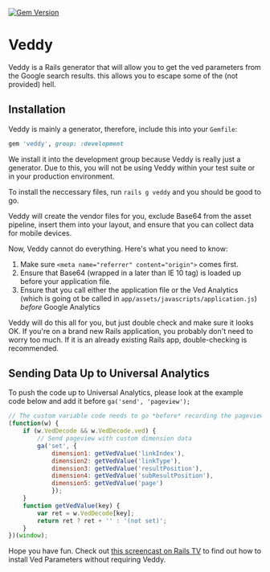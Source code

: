 [![Gem Version](https://badge.fury.io/rb/veddy.svg)](http://badge.fury.io/rb/veddy)

# Veddy

Veddy is a Rails generator that will allow you to get the ved parameters from the Google search results. this allows you to escape some of the (not provided) hell.

## Installation

Veddy is mainly a generator, therefore, include this into your `Gemfile`:

```ruby
gem 'veddy', group: :development
```

We install it into the development group because Veddy is really just a generator. Due to this, you will not be using Veddy within your test suite or in your production environment.

To install the neccessary files, run `rails g veddy` and you should be good to go.

Veddy will create the vendor files for you, exclude Base64 from the asset pipeline, insert them into your layout, and ensure that you can collect data for mobile devices.

Now, Veddy cannot do everything. Here's what you need to know:

1. Make sure `<meta name="referrer" content="origin">` comes first.
2. Ensure that Base64 (wrapped in a later than IE 10 tag) is loaded up before your application file.
3. Ensure that you call either the application file or the Ved Analytics (which is going ot be called in `app/assets/javascripts/application.js`) _before_ Google Analytics

Veddy will do this all for you, but just double check and make sure it looks OK. If you're on a brand new Rails application, you probably don't need to worry too much. If it is an already existing Rails app, double-checking is recommended.

## Sending Data Up to Universal Analytics

To push the code up to Universal Analytics, please look at the example code below and add it before `ga('send', 'pageview');`

```javascript
// The custom variable code needs to go *before* recording the pageview
(function(w) {
    if (w.VedDecode && w.VedDecode.ved) {
        // Send pageview with custom dimension data
        ga('set', {
            dimension1: getVedValue('linkIndex'),
            dimension2: getVedValue('linkType'),
            dimension3: getVedValue('resultPosition'),
            dimension4: getVedValue('subResultPosition'),
            dimension5: getVedValue('page')
            });
    }
    function getVedValue(key) {
        var ret = w.VedDecode[key];
        return ret ? ret + '' : '(not set)';
    }
})(window);
```

Hope you have fun. Check out [this screencast on Rails TV](http://www.rails.tv/videos/6826983/getting-ved-parameters-from-the-google-search-engine) to find out how to install Ved Parameters without requiring Veddy.
